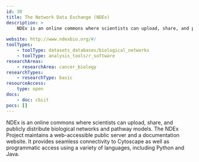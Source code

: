 ```yaml
---
id: 30
title: The Network Data Exchange (NDEx)
description: >
    NDEx is an online commons where scientists can upload, share, and publicly distribute biological networks and pathway models.
    
website: http://www.ndexbio.org/#/
toolTypes:
    - toolType: datasets_databases/biological_networks
    - toolType: analysis_tools/r_software
researchAreas:
    - researchArea: cancer_biology
researchTypes:
    - researchType: basic
resourceAccess:
    type: open
docs:
    - doc: cbiit
pocs: []        
---
```

NDEx is an online commons where scientists can upload, share, and publicly distribute biological networks and pathway models. The NDEx Project maintains a web-accessible public server and a documentation website. It provides seamless connectivity to Cytoscape as well as programmatic access using a variety of languages, including Python and Java.